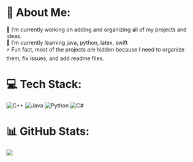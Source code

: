 # 💫 About Me:
🔭 I’m currently working on adding and organizing all of my projects and ideas.<br>🌱 I’m currently learning java, python, latex, swift<br>⚡ Fun fact, most of the projects are hidden because I need to organize them, fix issues, and add readme files.


# 💻 Tech Stack:

![C++](https://img.shields.io/badge/c++-%2300599C.svg?style=for-the-badge&logo=c%2B%2B&logoColor=white)
![Java](https://img.shields.io/badge/java-%23ED8B00.svg?style=for-the-badge&logo=java&logoColor=white)
![Python](https://img.shields.io/badge/python-3670A0?style=for-the-badge&logo=python&logoColor=ffdd54)
![C#](https://img.shields.io/badge/c%23-%23239120.svg?style=for-the-badge&logo=c-sharp&logoColor=white)

# 📊 GitHub Stats:
![](https://github-readme-stats.vercel.app/api/top-langs/?username=BagsikMr&theme=dark&hide_border=false&include_all_commits=false&count_private=false&layout=compact)



